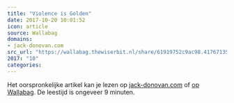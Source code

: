 ```yaml
---
title: "Violence is Golden"
date: 2017-10-20 10:01:52
icon: article
source: Wallabag
domains:
- jack-donovan.com
src_url: "https://wallabag.thewiserbit.nl/share/61919752c9ac98.41767135"
2017: "10"
categories:
---
```

Het oorspronkelijke artikel kan je lezen op [jack-donovan.com](http://www.jack-donovan.com/axis/2011/03/violence-is-golden/) of [op Wallabag](https://wallabag.thewiserbit.nl/share/61919752c9ac98.41767135). De leestijd is ongeveer 9 minuten.